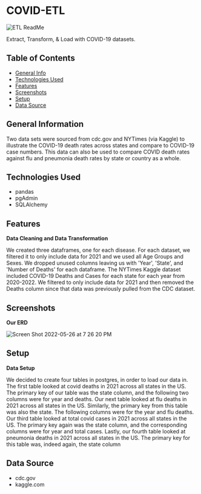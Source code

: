 # COVID-ETL
![ETL ReadMe](https://user-images.githubusercontent.com/93561950/170160812-5ecbb928-4ad5-4620-aa6c-15ffd3dd426c.png)

Extract, Transform, & Load with COVID-19 datasets. 

## Table of Contents
* [General Info](#general-information)
* [Technologies Used](#technologies-used)
* [Features](#features)
* [Screenshots](#screenshots)
* [Setup](#setup)
* [Data Source](#data-source)


## General Information
Two data sets were sourced from cdc.gov and NYTimes (via Kaggle) to illustrate the COVID-19 death rates across states and compare to COVID-19 case numbers. This data can also be used to compare COVID death rates against flu and pneumonia death rates by state or country as a whole.

## Technologies Used
- pandas
- pgAdmin
- SQLAlchemy
  
## Features
**Data Cleaning and Data Transformation**

We created three dataframes, one for each disease. For each dataset, we filtered it to only include data for 2021 and we used all Age Groups and Sexes. We dropped unused columns leaving us with 'Year', 'State', and 'Number of Deaths' for each dataframe. The NYTimes Kaggle dataset included COVID-19 Deaths and Cases for each state for each year from 2020-2022. We filtered to only include data for 2021 and then removed the Deaths column since that data was previously pulled from the CDC dataset.

 
## Screenshots

**Our ERD**

![Screen Shot 2022-05-26 at 7 26 20 PM](https://user-images.githubusercontent.com/67019334/170607696-67999d63-494c-47ad-b4f8-3f1262c414f1.png)

## Setup
**Data Setup**

We decided to create four tables in postgres, in order to load our data in. The first table looked at covid deaths in 2021 across all states in the US. The primary key of our table was the state column, and the following two columns were for year and deaths. Our next table looked at flu deaths in 2021 across all states in the US. Similarly, the primary key from this table was also the state. The following columns were for the year and flu deaths. Our third table looked at total covid cases in 2021 across all states in the US. The primary key again was the state column, and the corresponding columns were for year and total cases. Lastly, our fourth table looked at pneumonia deaths in 2021 across all states in the US. The primary key for this table was, indeed again, the state column

## Data Source
- cdc.gov 
- kaggle.com

